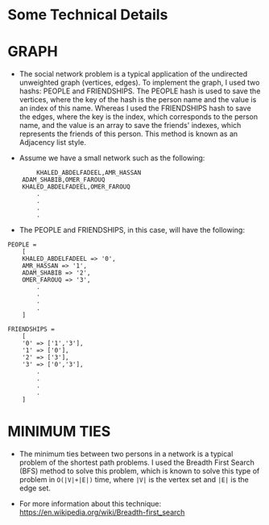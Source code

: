 Some Technical Details
======================

GRAPH
=====

* The social network problem is a typical application of the undirected unweighted graph (vertices, edges). To implement the graph, I used two hashs: PEOPLE and FRIENDSHIPS. The PEOPLE hash is used to save the vertices, where the key of the hash is the person name and the value is an index of this name. Whereas I used the FRIENDSHIPS hash to save the edges, where the key is the index, which corresponds to the person name, and the value is an array to save the friends' indexes, which represents the friends of this person. This method is known as an Adjacency list style.

* Assume we have a small network such as the following:
```
        KHALED_ABDELFADEEL,AMR_HASSAN
	ADAM_SHABIB,OMER_FAROUQ
	KHALED_ABDELFADEEL,OMER_FAROUQ
		.
		.
		.
		.
```
* The PEOPLE and FRIENDSHIPS, in this case, will have the following:
```
PEOPLE =
	[   
	KHALED_ABDELFADEEL => '0',
	AMR_HASSAN => '1',
	ADAM_SHABIB => '2', 
	OMER_FAROUQ => '3',
		.
		.
		.
		.
	]	
```
```
FRIENDSHIPS =
	[   
	'0' => ['1','3'],
	'1' => ['0'],
	'2' => ['3'], 
	'3' => ['0','3'],
		.
		.
		.
		.
	]	
```
MINIMUM TIES
============

* The minimum ties between two persons in a network is a typical problem of the shortest path problems. 
I used the Breadth First Search (BFS) method to solve this problem, which is known to solve this
type of problem in ```O(|V|+|E|)``` time, where ```|V|``` is the vertex set and ```|E|``` is the edge set.  

* For more information about this technique:
	https://en.wikipedia.org/wiki/Breadth-first_search
	
